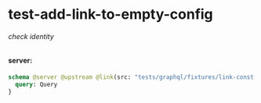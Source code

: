 # test-add-link-to-empty-config

###### check identity

#### server:

```graphql
schema @server @upstream @link(src: "tests/graphql/fixtures/link-const.graphql", type: Config) @link(src: "tests/graphql/fixtures/link-enum.graphql", type: Config) {
  query: Query
}
```
